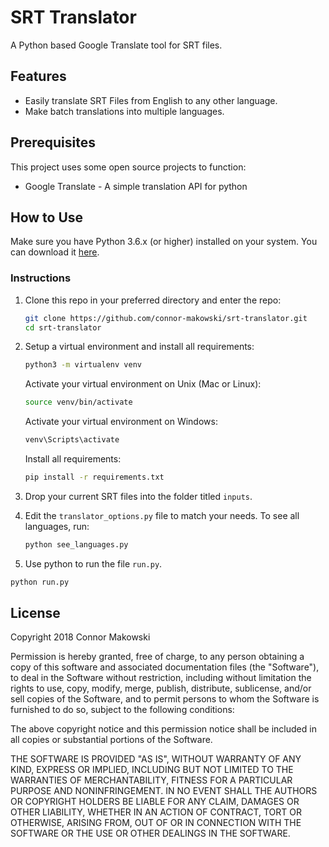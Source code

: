 SRT Translator
==========
A Python based Google Translate tool for SRT files.

Features
--------

- Easily translate SRT Files from English to any other language.
- Make batch translations into multiple languages.

Prerequisites
-------------

This project uses some open source projects to function:

* Google Translate - A simple translation API for python

How to Use
----------

Make sure you have Python 3.6.x (or higher) installed on your system. You can download it [here](https://www.python.org/downloads/).

### Instructions

1. Clone this repo in your preferred directory and enter the repo:
    ```sh
    git clone https://github.com/connor-makowski/srt-translator.git
    cd srt-translator
    ```
2. Setup a virtual environment and install all requirements:
    ```sh
    python3 -m virtualenv venv
    ```
    Activate your virtual environment on Unix (Mac or Linux):
    ```sh
    source venv/bin/activate
    ```
    Activate your virtual environment on Windows:
    ```sh
    venv\Scripts\activate
    ```
    Install all requirements:
    ```sh
    pip install -r requirements.txt
    ```

3. Drop your current SRT files into the folder titled `inputs`.

4. Edit the `translator_options.py` file to match your needs.
    To see all languages, run:
    ```sh
    python see_languages.py
    ```

5. Use python to run the file `run.py`.
  ```sh
  python run.py
  ```

License
-------

Copyright 2018 Connor Makowski

Permission is hereby granted, free of charge, to any person obtaining a copy of this software and associated documentation files (the "Software"), to deal in the Software without restriction, including without limitation the rights to use, copy, modify, merge, publish, distribute, sublicense, and/or sell copies of the Software, and to permit persons to whom the Software is furnished to do so, subject to the following conditions:

The above copyright notice and this permission notice shall be included in all copies or substantial portions of the Software.

THE SOFTWARE IS PROVIDED "AS IS", WITHOUT WARRANTY OF ANY KIND, EXPRESS OR IMPLIED, INCLUDING BUT NOT LIMITED TO THE WARRANTIES OF MERCHANTABILITY, FITNESS FOR A PARTICULAR PURPOSE AND NONINFRINGEMENT. IN NO EVENT SHALL THE AUTHORS OR COPYRIGHT HOLDERS BE LIABLE FOR ANY CLAIM, DAMAGES OR OTHER LIABILITY, WHETHER IN AN ACTION OF CONTRACT, TORT OR OTHERWISE, ARISING FROM, OUT OF OR IN CONNECTION WITH THE SOFTWARE OR THE USE OR OTHER DEALINGS IN THE SOFTWARE.
